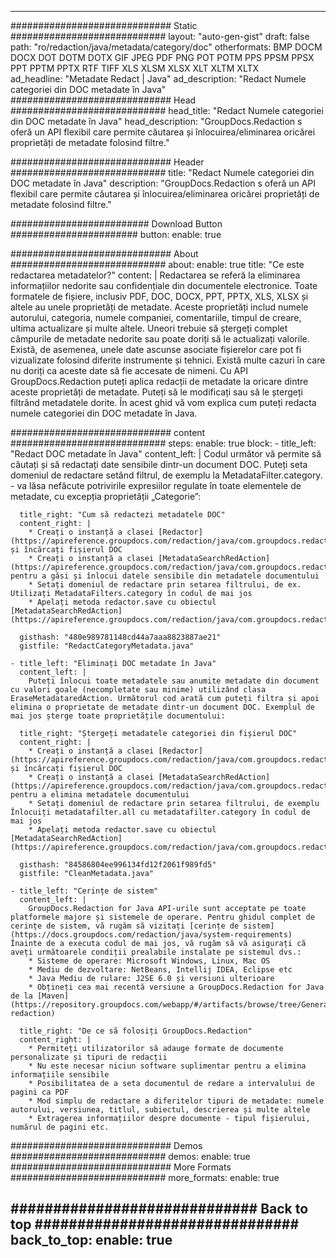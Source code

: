 
---
############################# Static ############################
layout: "auto-gen-gist" 
draft: false
path: "ro/redaction/java/metadata/category/doc"
otherformats: BMP DOCM DOCX DOT DOTM DOTX GIF JPEG PDF PNG POT POTM PPS PPSM PPSX PPT PPTM PPTX RTF TIFF XLS XLSM XLSX XLT XLTM XLTX  
ad_headline: "Metadate Redact | Java"
ad_description: "Redact Numele categoriei din DOC metadate în Java"
############################# Head ############################
head_title: "Redact Numele categoriei din DOC metadate în Java"
head_description: "GroupDocs.Redaction s oferă un API flexibil care permite căutarea și înlocuirea/eliminarea oricărei proprietăți de metadate folosind filtre."

############################# Header ############################
title: "Redact Numele categoriei din DOC metadate în Java"
description: "GroupDocs.Redaction s oferă un API flexibil care permite căutarea și înlocuirea/eliminarea oricărei proprietăți de metadate folosind filtre."

######################### Download Button #######################
button:
    enable: true

############################# About ############################
about:
    enable: true
    title: "Ce este redactarea metadatelor?"
    content: |
        Redactarea se referă la eliminarea informațiilor nedorite sau confidențiale din documentele electronice. Toate formatele de fișiere, inclusiv PDF, DOC, DOCX, PPT, PPTX, XLS, XLSX și altele au unele proprietăți de metadate. Aceste proprietăți includ numele autorului, categoria, numele companiei, comentariile, timpul de creare, ultima actualizare și multe altele. Uneori trebuie să ștergeți complet câmpurile de metadate nedorite sau poate doriți să le actualizați valorile. Există, de asemenea, unele date ascunse asociate fișierelor care pot fi vizualizate folosind diferite instrumente și tehnici. Există multe cazuri în care nu doriți ca aceste date să fie accesate de nimeni. Cu API GroupDocs.Redaction puteți aplica redacții de metadate la oricare dintre aceste proprietăți de metadate. Puteți să le modificați sau să le ștergeți filtrând metadatele dorite. În acest ghid vă vom explica cum puteți redacta numele categoriei din DOC metadate în Java.

############################# content ############################
steps:
    enable: true
    block:
    - title_left: "Redact DOC metadate în Java"
      content_left: |
        Codul următor vă permite să căutați și să redactați date sensibile dintr-un document DOC. Puteți seta domeniul de redactare setând filtrul, de exemplu la MetadataFilter.category. - va lăsa nefăcute potrivirile expresiilor regulate în toate elementele de metadate, cu excepția proprietății „Categorie”: 

      title_right: "Cum să redactezi metadatele DOC"
      content_right: |
        * Creați o instanță a clasei [Redactor](https://apireference.groupdocs.com/redaction/java/com.groupdocs.redaction/Redactor) și încărcați fișierul DOC
        * Creați o instanță a clasei [MetadataSearchRedAction](https://apireference.groupdocs.com/redaction/java/com.groupdocs.redaction.redactions/MetadataSearchRedaction) pentru a găsi și înlocui datele sensibile din metadatele documentului
        * Setați domeniul de redactare prin setarea filtrului, de ex. Utilizați MetadataFilters.category în codul de mai jos
        * Apelați metoda redactor.save cu obiectul [MetadataSearchRedAction](https://apireference.groupdocs.com/redaction/java/com.groupdocs.redaction.redactions/MetadataSearchRedaction) 

      gisthash: "480e989781148cd44a7aaa8823887ae21"
      gistfile: "RedactCategoryMetadata.java"
      
    - title_left: "Eliminați DOC metadate în Java"
      content_left: |
        Puteți înlocui toate metadatele sau anumite metadate din document cu valori goale (necompletate sau minime) utilizând clasa EraseMetadataredAction. Următorul cod arată cum puteți filtra și apoi elimina o proprietate de metadate dintr-un document DOC. Exemplul de mai jos șterge toate proprietățile documentului: 
        
      title_right: "Ștergeți metadatele categoriei din fișierul DOC"
      content_right: |
        * Creați o instanță a clasei [Redactor](https://apireference.groupdocs.com/redaction/java/com.groupdocs.redaction/Redactor) și încărcați fișierul DOC
        * Creați o instanță a clasei [MetadataSearchRedAction](https://apireference.groupdocs.com/redaction/java/com.groupdocs.redaction.redactions/MetadataSearchRedaction) pentru a elimina metadatele documentului
        * Setați domeniul de redactare prin setarea filtrului, de exemplu Înlocuiți metadatafilter.all cu metadatafilter.category în codul de mai jos
        * Apelați metoda redactor.save cu obiectul [MetadataSearchRedAction](https://apireference.groupdocs.com/redaction/java/com.groupdocs.redaction.redactions/MetadataSearchRedaction) 
        
      gisthash: "84586804ee996134fd12f2061f989fd5"
      gistfile: "CleanMetadata.java"

    - title_left: "Cerințe de sistem"
      content_left: |
        GroupDocs.Redaction for Java API-urile sunt acceptate pe toate platformele majore și sistemele de operare. Pentru ghidul complet de cerințe de sistem, vă rugăm să vizitați [cerințe de sistem](https://docs.groupdocs.com/redaction/java/system-requirements) Înainte de a executa codul de mai jos, vă rugăm să vă asigurați că aveți următoarele condiții prealabile instalate pe sistemul dvs.:
        * Sisteme de operare: Microsoft Windows, Linux, Mac OS
        * Mediu de dezvoltare: NetBeans, Intellij IDEA, Eclipse etc
        * Java Mediu de rulare: J2SE 6.0 și versiuni ulterioare
        * Obțineți cea mai recentă versiune a GroupDocs.Redaction for Java de la [Maven](https://repository.groupdocs.com/webapp/#/artifacts/browse/tree/General/repo/com/groupdocs/groupdocs-redaction)
        
      title_right: "De ce să folosiți GroupDocs.Redaction"
      content_right: |
        * Permiteți utilizatorilor să adauge formate de documente personalizate și tipuri de redacții
        * Nu este necesar niciun software suplimentar pentru a elimina informațiile sensibile
        * Posibilitatea de a seta documentul de redare a intervalului de pagini ca PDF
        * Mod simplu de redactare a diferitelor tipuri de metadate: numele autorului, versiunea, titlul, subiectul, descrierea și multe altele
        * Extragerea informațiilor despre documente - tipul fișierului, numărul de pagini etc.
        

############################# Demos ############################
demos:
    enable: true
############################# More Formats ############################
more_formats:
    enable: true

############################# Back to top ###############################
back_to_top:
    enable: true
---
